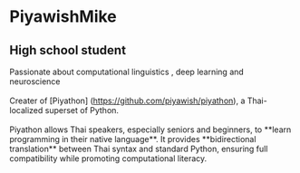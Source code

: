 <p align="center">
  <h1>PiyawishMike</h1>
</p>

<p align="center">
<h2>High school student</h2>
</p>


Passionate about computational linguistics , deep learning and neuroscience <br><br>
Creater of \[Piyathon\] (https://github.com/piyawish/piyathon), a Thai-localized superset of Python. <br><br>
Piyathon allows Thai speakers, especially seniors and beginners, to \*\*learn programming in their native language\*\*. It provides \*\*bidirectional translation\*\* between Thai syntax and standard Python, ensuring full compatibility while promoting computational literacy.
